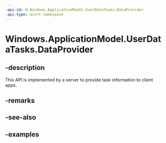 ```yaml
---
-api-id: N:Windows.ApplicationModel.UserDataTasks.DataProvider
-api-type: winrt namespace
---
```


<!-- Namespace syntax.
namespace Windows.ApplicationModel.UserDataTasks.DataProvider
-->

# Windows.ApplicationModel.UserDataTasks.DataProvider

## -description
This API is implemented by a server to provide task information to client apps.

## -remarks

## -see-also

## -examples
